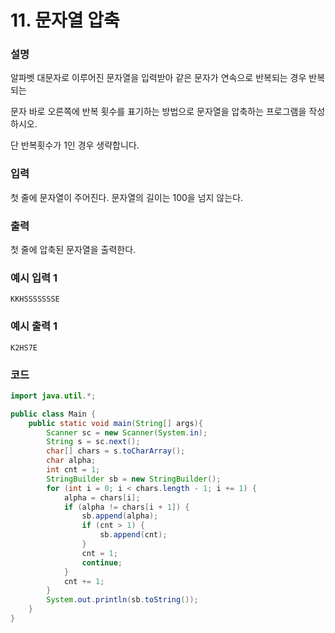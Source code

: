 # 11. 문자열 압축

### 설명

알파벳 대문자로 이루어진 문자열을 입력받아 같은 문자가 연속으로 반복되는 경우 반복되는

문자 바로 오른쪽에 반복 횟수를 표기하는 방법으로 문자열을 압축하는 프로그램을 작성하시오.

단 반복횟수가 1인 경우 생략합니다.

### 입력

첫 줄에 문자열이 주어진다. 문자열의 길이는 100을 넘지 않는다.

### 출력

첫 줄에 압축된 문자열을 출력한다.

### 예시 입력 1
```
KKHSSSSSSSE 
```
### 예시 출력 1
```
K2HS7E
```

### 코드
```java
import java.util.*;

public class Main {
    public static void main(String[] args){
        Scanner sc = new Scanner(System.in);
        String s = sc.next();
        char[] chars = s.toCharArray();
        char alpha;
        int cnt = 1;
        StringBuilder sb = new StringBuilder();
        for (int i = 0; i < chars.length - 1; i += 1) {
            alpha = chars[i];
            if (alpha != chars[i + 1]) {
                sb.append(alpha);
                if (cnt > 1) {
                    sb.append(cnt);
                }
                cnt = 1;
                continue;
            }
            cnt += 1;
        }
        System.out.println(sb.toString());
    }
}
```